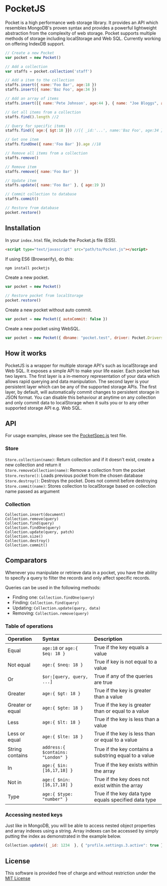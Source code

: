 # PocketJS
Pocket is a high performance web storage library. It provides an API which resembles MongoDB's proven syntax and provides a 
powerful lightweight abstraction from the complexity of web storage. Pocket supports multiple methods of storage including
localStorage and Web SQL. Currently working on offering IndexDB support.

```js
// Create a new Pocket
var pocket = new Pocket()

// Add a collection
var staffs = pocket.collection('staff')

// Add a item to the collection
staffs.insert({ name:'Foo Bar', age:18 })
staffs.insert({ name:'Baz Foo', age:34 })

// Add an array of items
staffs.insert([{ name:'Pete Johnson', age:44 }, { name: "Joe Bloggs", age: 19 }])

// Get all items from a collection
staffs.find().length //2

// Query for specific items
staffs.find({ age:{ $gt:18 }}) //[{ _id:'...', name:'Baz Foo', age:34 }]

// Get one item
staffs.findOne({ name:'Foo Bar' }).age //18

// Remove all items from a collection
staffs.remove()

// Remove item
staffs.remove({ name:'Foo Bar' })

// Update item
staffs.update({ name:'Foo Bar' }, { age:19 })

// Commit collection to database
staffs.commit()

// Restore from database
pocket.restore()
```

## Installation

In your `index.html` file, include the Pocket.js file (ES5).
```html
<script type="text/javascript" src="path/to/Pocket.js"></script>
```

If using ES6 (Browserify), do this:
```js
npm install pocketjs
```

Create a new pocket.
```js
var pocket = new Pocket()

// Restore pocket from localStorage
pocket.restore()
```

Create a new pocket without auto commit.
```js
var pocket = new Pocket({ autoCommit: false })
```

Create a new pocket using WebSQL.
```js
var pocket = new Pocket({ dbname: "pocket.test", driver: Pocket.Drivers.WEBSQL })
```

## How it works
PocketJS is a wrapper for multiple storage API's such as localStorage and Web SQL. It exposes a simple API to make your 
life easier. Each pocket has two layers. The first layer is a in-memory representation of your data which allows rapid 
querying and data manipulation. The second layer is your persistent layer which can be any of the supported storage APIs. 
The first layer, by default, will automatically commit changes to persistent storage in JSON format. You can disable 
this behaviour at anytime on any collection and only commit data to localStorage when it suits you or to any other 
supported storage API e.g. Web SQL. 

## API
For usage examples, please see the [PocketSpec.js](tests/spec/PocketSpec.js) test file.

### Store
`Store.collection(name)`:  Return collection and if it doesn't exist, create a new collection and return it  
`Store.removeCollection(name)`: Remove a collection from the pocket  
`Store.restore()`: Loads previous pocket from the chosen database  
`Store.destroy()`: Destroys the pocket. Does not commit before destroying  
`Store.commit(name)`: Stores collection to localStorage based on collection name passed as argument  

### Collection
`Collection.insert(document)`  
`Collection.remove(query)`  
`Collection.find(query)`  
`Collection.findOne(query)`  
`Collection.update(query, patch)`  
`Collection.size()`  
`Collection.destroy()`  
`Collection.commit()`  


## Comparators

Whenever you manipulate or retrieve data in a pocket, you have the ability to specify a query to filter the records and only affect
specific records.

Queries can be used in the following methods:
* Finding one: `Collection.findOne(query)`
* Finding: `Collection.find(query)`
* Updating: `Collection.update(query, data)`
* Removing: `Collection.remove(query)`

### Table of operations
| Operation         | Syntax                            | Description                                           |
| :---------------- | :-------------------------------- | :---------------------------------------------------- |
| Equal             | `age:18` or `age:{ $eq: 18 }`     | True if the key equals a value                        |
| Not equal         | `age:{ $neq: 18 }`                | True if key is not equal to a value                   |
| Or                | `$or:[query, query, ...]`         | True if any of the queries are true                   |
| Greater           | `age:{ $gt: 18 }`                 | True if the key is greater than a value               |
| Greater or equal  | `age:{ $gte: 18 }`                | True if the key is greater than or equal to a value   |
| Less              | `age:{ $lt: 18 }`                 | True if the key is less than a value                  |
| Less or equal     | `age:{ $lte: 18 }`                | True if the key is less than or equal to a value      |
| String contains   | `address:{ $contains: "London" }` | True if the key contains a substring equal to a value |
| In                | `age:{ $in: [16,17,18] }`         | True if the key exists within the array               |
| Not in            | `age:{ $nin: [16,17,18] }`        | True if the key does not exist within the array       |
| Type              | `age:{ $type: "number" }`         | True if the key data type equals specified data type  |

### Accessing nested keys
Just like in MongoDB, you will be able to access nested object properties and array indexes using a string. Array indexes
can be accessed by simply putting the index as demonstrated in the example below.
 
```js
Collection.update({ _id: 1234  }, { "profile.settings.3.active": true })
```

## License
This software is provided free of charge and without restriction under the [MIT License](LICENSE)

